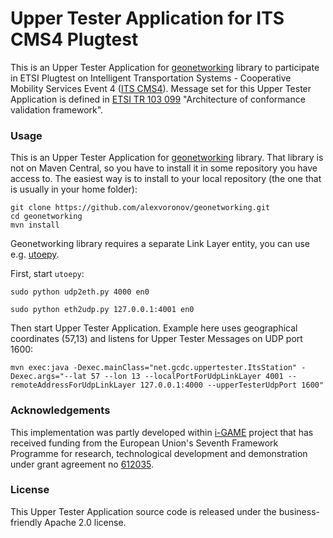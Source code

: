# Upper Tester Application for ITS CMS4 Plugtest

This is an Upper Tester Application for [geonetworking](https://github.com/alexvoronov/geonetworking) library to participate in ETSI Plugtest on Intelligent Transportation Systems - Cooperative Mobility Services Event 4 ([ITS CMS4](http://www.etsi.org/news-events/events/846-plugtests-2015-itscms4)). Message set for this Upper Tester Application is defined in [ETSI TR 103 099](http://webapp.etsi.org/workprogram/Report_WorkItem.asp?WKI_ID=42425) "Architecture of conformance validation framework".

### Usage
This is an Upper Tester Application for [geonetworking](https://github.com/alexvoronov/geonetworking) library. That library is not on Maven Central, so you have to install it in some repository you have access to. The easiest way is to install to your local repository (the one that is usually in your home folder):

```
git clone https://github.com/alexvoronov/geonetworking.git
cd geonetworking
mvn install
```

Geonetworking library requires a separate Link Layer entity, you can use e.g. [utoepy](https://github.com/alexvoronov/utoepy).

First, start `utoepy`:

```
sudo python udp2eth.py 4000 en0

sudo python eth2udp.py 127.0.0.1:4001 en0
```

Then start Upper Tester Application. Example here uses geographical coordinates (57,13) and listens for Upper Tester Messages on UDP port 1600:

```
mvn exec:java -Dexec.mainClass="net.gcdc.uppertester.ItsStation" -Dexec.args="--lat 57 --lon 13 --localPortForUdpLinkLayer 4001 --remoteAddressForUdpLinkLayer 127.0.0.1:4000 --upperTesterUdpPort 1600"
```

### Acknowledgements
This implementation was partly developed within [i-GAME](http://gcdc.net/i-game) project that has received funding from the European Union's Seventh Framework Programme for research, technological development and demonstration under grant agreement no [612035](http://cordis.europa.eu/project/rcn/110506_en.html).


### License

This Upper Tester Application source code is released under the business-friendly Apache 2.0 license.
